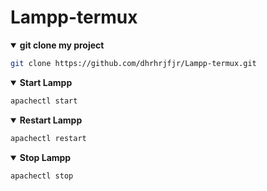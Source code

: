 # Lampp-termux
  <details open>
  <summary><strong>git clone my project</strong></summary>

```bash
git clone https://github.com/dhrhrjfjr/Lampp-termux.git
```
  </details>
  <details open>
  <summary><strong>Start Lampp</strong></summary>

```bash
apachectl start
```
  </details>
    <details open>
  <summary><strong>Restart Lampp</strong></summary>

```bash
apachectl restart
```
  </details>

  <details open>
  <summary><strong>Stop Lampp</strong></summary>

```bash
apachectl stop
```
  </details>
